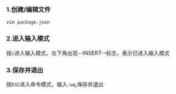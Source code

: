 ### 1.创建/编辑文件
`vim package.json`
### 2.进入输入模式
按`i`进入输入模式，左下角出现--INSERT--标志，表示已进入输入模式
### 3.保存并退出
按`ESC`进入命令模式，输入`:wq`,保存并退出
